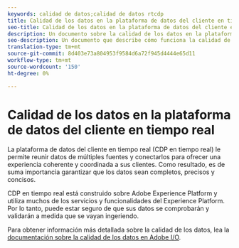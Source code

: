 ```yaml
---
keywords: calidad de datos;calidad de datos rtcdp
title: Calidad de los datos en la plataforma de datos del cliente en tiempo real
seo-title: Calidad de los datos en la plataforma de datos del cliente en tiempo real
description: Un documento sobre la calidad de los datos en la plataforma de datos del cliente en tiempo real
seo-description: Un documento que describe cómo funciona la calidad de los datos mediante la ingestión de datos y lotes en la plataforma de datos del cliente en tiempo real
translation-type: tm+mt
source-git-commit: 8d403e73a804953f9584d6a72f945d4444e65d11
workflow-type: tm+mt
source-wordcount: '150'
ht-degree: 0%

---
```



# Calidad de los datos en la plataforma de datos del cliente en tiempo real

La plataforma de datos del cliente en tiempo real (CDP en tiempo real) le permite reunir datos de múltiples fuentes y conectarlos para ofrecer una experiencia coherente y coordinada a sus clientes. Como resultado, es de suma importancia garantizar que los datos sean completos, precisos y concisos.

CDP en tiempo real está construido sobre Adobe Experience Platform y utiliza muchos de los servicios y funcionalidades del Experience Platform. Por lo tanto, puede estar seguro de que sus datos se comprobarán y validarán a medida que se vayan ingeriendo.

Para obtener información más detallada sobre la calidad de los datos, lea la [documentación sobre la calidad de los datos en Adobe I/O](../../ingestion/quality/overview.md).
